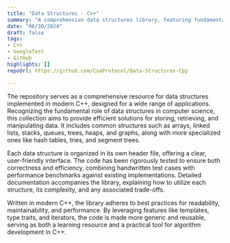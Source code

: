 ```yaml
---
title: "Data Structures - C++"
summary: "A comprehensive data structures library, featuring fundamental data structures and more advanced ones such as trees and hashmaps."
date: "06/30/2024"
draft: false
tags:
- C++
- GoogleTest
- GitHub
highlights: []
repoUrl: https://github.com/CsaProtocol/Data-Structures-Cpp

---
```


The repository serves as a comprehensive resource for data structures implemented in modern C++, designed for a wide range of applications. Recognizing the fundamental role of data structures in computer science, this collection aims to provide efficient solutions for storing, retrieving, and manipulating data. It includes common structures such as arrays, linked lists, stacks, queues, trees, heaps, and graphs, along with more specialized ones like hash tables, tries, and segment trees.

Each data structure is organized in its own header file, offering a clear, user-friendly interface. The code has been rigorously tested to ensure both correctness and efficiency, combining handwritten test cases with performance benchmarks against existing implementations. Detailed documentation accompanies the library, explaining how to utilize each structure, its complexity, and any associated trade-offs.

Written in modern C++, the library adheres to best practices for readability, maintainability, and performance. By leveraging features like templates, type traits, and iterators, the code is made more generic and reusable, serving as both a learning resource and a practical tool for algorithm development in C++.